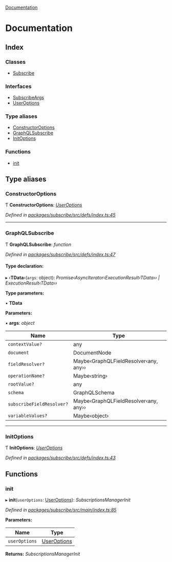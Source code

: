[Documentation](README.md)

# Documentation

## Index

### Classes

* [Subscribe](classes/subscribe.md)

### Interfaces

* [SubscribeArgs](interfaces/subscribeargs.md)
* [UserOptions](interfaces/useroptions.md)

### Type aliases

* [ConstructorOptions](README.md#constructoroptions)
* [GraphQLSubscribe](README.md#graphqlsubscribe)
* [InitOptions](README.md#initoptions)

### Functions

* [init](README.md#init)

## Type aliases

###  ConstructorOptions

Ƭ **ConstructorOptions**: *[UserOptions](interfaces/useroptions.md)*

*Defined in [packages/subscribe/src/defs/index.ts:45](https://github.com/badbatch/graphql-box/blob/9c9f902/packages/subscribe/src/defs/index.ts#L45)*

___

###  GraphQLSubscribe

Ƭ **GraphQLSubscribe**: *function*

*Defined in [packages/subscribe/src/defs/index.ts:47](https://github.com/badbatch/graphql-box/blob/9c9f902/packages/subscribe/src/defs/index.ts#L47)*

#### Type declaration:

▸ ‹**TData**›(`args`: object): *Promise‹AsyncIterator‹ExecutionResult‹TData›› | ExecutionResult‹TData››*

**Type parameters:**

▪ **TData**

**Parameters:**

▪ **args**: *object*

Name | Type |
------ | ------ |
`contextValue?` | any |
`document` | DocumentNode |
`fieldResolver?` | Maybe‹GraphQLFieldResolver‹any, any›› |
`operationName?` | Maybe‹string› |
`rootValue?` | any |
`schema` | GraphQLSchema |
`subscribeFieldResolver?` | Maybe‹GraphQLFieldResolver‹any, any›› |
`variableValues?` | Maybe‹object› |

___

###  InitOptions

Ƭ **InitOptions**: *[UserOptions](interfaces/useroptions.md)*

*Defined in [packages/subscribe/src/defs/index.ts:43](https://github.com/badbatch/graphql-box/blob/9c9f902/packages/subscribe/src/defs/index.ts#L43)*

## Functions

###  init

▸ **init**(`userOptions`: [UserOptions](interfaces/useroptions.md)): *SubscriptionsManagerInit*

*Defined in [packages/subscribe/src/main/index.ts:85](https://github.com/badbatch/graphql-box/blob/9c9f902/packages/subscribe/src/main/index.ts#L85)*

**Parameters:**

Name | Type |
------ | ------ |
`userOptions` | [UserOptions](interfaces/useroptions.md) |

**Returns:** *SubscriptionsManagerInit*
